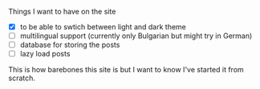 Things I want to have on the site

 -[x] to be able to swtich between light and dark theme
 -[ ] multilingual support (currently only Bulgarian but might try in German)
 -[ ] database for storing the posts
 -[ ] lazy load posts
 
This is how barebones this site is but I want to know I've started it from scratch.
